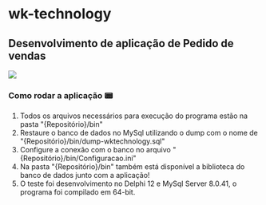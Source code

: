 # wk-technology
## Desenvolvimento de aplicação de Pedido de vendas
<img src="https://img.shields.io/static/v1?label=DELPHI&message=Application&color=red&style=for-the-badge&logo=DELPHI"/>

### Como rodar a aplicação :pager:
  
  1. Todos os arquivos necessários para execução do programa estão na pasta "{Repositório}/bin"
  2. Restaure o banco de dados no MySql utilizando o dump com o nome de "{Repositório}/bin/dump-wktechnology.sql"
  3. Configure a conexão com o banco no arquivo "{Repositório}/bin/Configuracao.ini"
  4. Na pasta "{Repositório}/bin" também está disponível a biblioteca do banco de dados junto com a aplicação!
  5. O teste foi desenvolvimento no Delphi 12 e MySql Server 8.0.41, o programa foi compilado em 64-bit.
 

